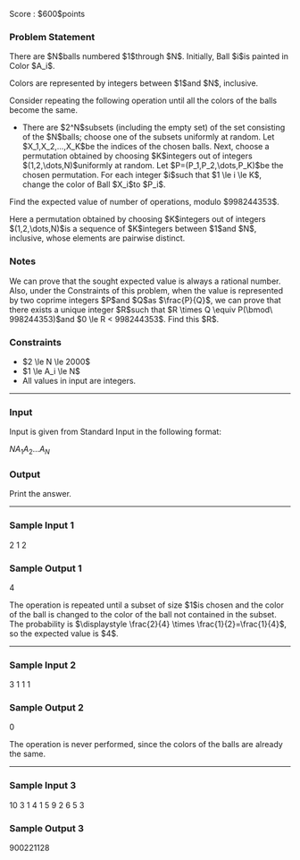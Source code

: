
<div>

<span>

<span>

<p>
Score : $600$points
</p>

<div>

<section>

### **Problem Statement**

<p>
There are $N$balls numbered $1$through $N$.  Initially, Ball $i$is painted in Color $A_i$.
</p>

<p>
Colors are represented by integers between $1$and $N$, inclusive.
</p>

<p>
Consider repeating the following operation until all the colors of the balls become the same.
</p>

<ul>

<li>
There are $2^N$subsets (including the empty set) of the set consisting of the $N$balls; choose one of the subsets uniformly at random.  Let $X_1,X_2,...,X_K$be the indices of the chosen balls.  Next, choose a permutation obtained by choosing $K$integers out of integers $(1,2,\dots,N)$uniformly at random.  Let $P=(P_1,P_2,\dots,P_K)$be the chosen permutation.  For each integer $i$such that $1 \le i \le K$, change the color of Ball $X_i$to $P_i$.
</li>

</ul>

<p>
Find the expected value of number of operations, modulo $998244353$.
</p>

<p>
Here a permutation obtained by choosing $K$integers out of integers $(1,2,\dots,N)$is a sequence of $K$integers between $1$and $N$, inclusive, whose elements are pairwise distinct.
</p>

</section>

</div>

<div>

<section>

### **Notes**

<p>
We can prove that the sought expected value is always a rational number.  Also, under the Constraints of this problem, when the value is represented by two coprime integers $P$and $Q$as $\frac{P}{Q}$, we can prove that there exists a unique integer $R$such that $R \times Q \equiv P(\bmod\ 998244353)$and $0 \le R < 998244353$.  Find this $R$.
</p>

</section>

</div>

<div>

<section>

### **Constraints**

<ul>

<li>
$2 \le N \le 2000$
</li>

<li>
$1 \le A_i \le N$
</li>

<li>
All values in input are integers.
</li>

</ul>

</section>

</div>

---

<div>

<div>

<section>

### **Input**

<p>
Input is given from Standard Input in the following format:
</p>

<div>

$N$$A_1$$A_2$$\dots$$A_N$
</div>

</section>

</div>

<div>

<section>

### **Output**

<p>
Print the answer.
</p>

</section>

</div>

</div>

---

<div>

<section>

### **Sample Input 1**

<div>

2
1 2

</div>

</section>

</div>

<div>

<section>

### **Sample Output 1**

<div>

4

</div>

<p>
The operation is repeated until a subset of size $1$is chosen and the color of the ball is changed to the color of the ball not contained in the subset.  The probability is $\displaystyle \frac{2}{4} \times \frac{1}{2}=\frac{1}{4}$, so the expected value is $4$.
</p>

</section>

</div>

---

<div>

<section>

### **Sample Input 2**

<div>

3
1 1 1

</div>

</section>

</div>

<div>

<section>

### **Sample Output 2**

<div>

0

</div>

<p>
The operation is never performed, since the colors of the balls are already the same.
</p>

</section>

</div>

---

<div>

<section>

### **Sample Input 3**

<div>

10
3 1 4 1 5 9 2 6 5 3

</div>

</section>

</div>

<div>

<section>

### **Sample Output 3**

<div>

900221128

</div>

</section>

</div>

</span>

</span>

</div>
